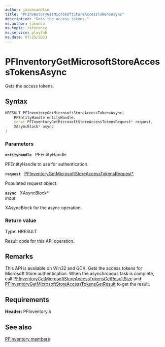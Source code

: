 ```yaml
---
author: jasonsandlin
title: "PFInventoryGetMicrosoftStoreAccessTokensAsync"
description: "Gets the access tokens."
ms.author: jasonsa
ms.topic: reference
ms.service: playfab
ms.date: 07/25/2023
---
```


# PFInventoryGetMicrosoftStoreAccessTokensAsync  

Gets the access tokens.  

## Syntax  
  
```cpp
HRESULT PFInventoryGetMicrosoftStoreAccessTokensAsync(  
    PFEntityHandle entityHandle,  
    const PFInventoryGetMicrosoftStoreAccessTokensRequest* request,  
    XAsyncBlock* async  
)  
```  
  
### Parameters  
  
**`entityHandle`** &nbsp; PFEntityHandle  
  
PFEntityHandle to use for authentication.  
  
**`request`** &nbsp; [PFInventoryGetMicrosoftStoreAccessTokensRequest*](../../pfinventorytypes/structs/pfinventorygetmicrosoftstoreaccesstokensrequest.md)  
  
Populated request object.  
  
**`async`** &nbsp; XAsyncBlock*  
*_Inout_*  
  
XAsyncBlock for the async operation.  
  
  
### Return value
Type: HRESULT
  
Result code for this API operation.
  
## Remarks  
  
This API is available on Win32 and GDK. Gets the access tokens for Microsoft Store authentication. When the asynchronous task is complete, call [PFInventoryGetMicrosoftStoreAccessTokensGetResultSize](pfinventorygetmicrosoftstoreaccesstokensgetresultsize.md) and [PFInventoryGetMicrosoftStoreAccessTokensGetResult](pfinventorygetmicrosoftstoreaccesstokensgetresult.md) to get the result.
  
## Requirements  
  
**Header:** PFInventory.h
  
## See also  
[PFInventory members](../pfinventory_members.md)  

  
  
